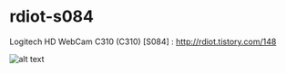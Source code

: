 # rdiot-s084
Logitech HD WebCam C310 (C310) [S084] : http://rdiot.tistory.com/148

![alt text](http://cfile21.uf.tistory.com/image/255D1B5057D798291FC062)
